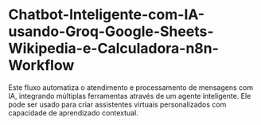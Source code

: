 # Chatbot-Inteligente-com-IA-usando-Groq-Google-Sheets-Wikipedia-e-Calculadora-n8n-Workflow
Este fluxo automatiza o atendimento e processamento de mensagens com IA, integrando múltiplas ferramentas através de um agente inteligente. Ele pode ser usado para criar assistentes virtuais personalizados com capacidade de aprendizado contextual.
